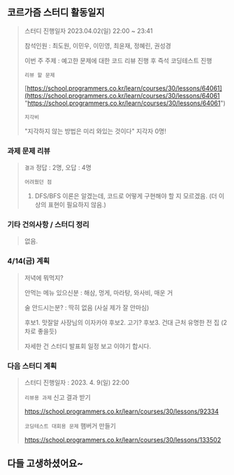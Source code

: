 ## 코르가즘 스터디 활동일지

> 스터디 진행일자 2023.04.02(일) 22:00 ~ 23:41
>
> 참석인원 : 최도원, 이민우, 이민영, 최윤재, 정혜린, 권성경
>
> 이번 주 주제 : 예고한 문제에 대한 코드 리뷰 진행 후 즉석 코딩테스트 진행
>
> `리뷰 할 문제`
>
> [https://school.programmers.co.kr/learn/courses/30/lessons/64061](https://school.programmers.co.kr/learn/courses/30/lessons/64061 "https://school.programmers.co.kr/learn/courses/30/lessons/64061")
>
> `지각비`
>
> "지각하지 않는 방법은 미리 와있는 것이다" 지각자 0명!

### 과제 문제 리뷰

> `결과` 정답 : 2명, 오답 : 4명
>
> `어려웠던 점`
>
> 1. DFS/BFS 이론은 알겠는데, 코드로 어떻게 구현해야 할 지 모르겠음. (더 이상의 표현이 필요하지 않음.)

### 기타 건의사항 / 스터디 정리

> 없음.

### 4/14(금) 계획

> 저녁에 뭐먹지?
>
> 안먹는 메뉴 있으신분 : 해삼, 멍게, 마라탕, 와사비, 매운 거
>
> 술 안드시는분? : 딱히 없음 (사실 제가 잘 안마심)
>
> 후보1. 맛잘알 사장님의 이자카야
> 후보2. 고기?
> 후보3. 건대 근처 유명한 전 집 (2차로 좋을듯)
>
> 자세한 건 스터디 발표회 일정 보고 이야기 합시다.

### 다음 스터디 계획

> 스터디 진행일자 : 2023. 4. 9(일) 22:00
>
> `리뷰용 과제` 신고 결과 받기
>
> https://school.programmers.co.kr/learn/courses/30/lessons/92334
>
> `코딩테스트 대회용 문제` 햄버거 만들기
>
> https://school.programmers.co.kr/learn/courses/30/lessons/133502

## 다들 고생하셨어요~
